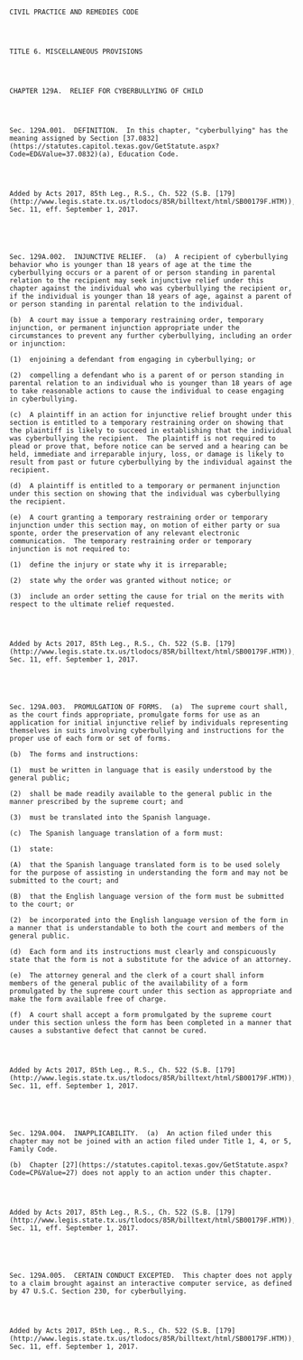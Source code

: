 ﻿
    
    
    	
    					
    
    
    CIVIL PRACTICE AND REMEDIES CODE
    
      
    
    
    TITLE 6. MISCELLANEOUS PROVISIONS
    
      
    
    
    CHAPTER 129A.  RELIEF FOR CYBERBULLYING OF CHILD
    
      
    
    
    Sec. 129A.001.  DEFINITION.  In this chapter, "cyberbullying" has the meaning assigned by Section [37.0832](https://statutes.capitol.texas.gov/GetStatute.aspx?Code=ED&Value=37.0832)(a), Education Code.
    
    
    
    
    Added by Acts 2017, 85th Leg., R.S., Ch. 522 (S.B. [179](http://www.legis.state.tx.us/tlodocs/85R/billtext/html/SB00179F.HTM)), Sec. 11, eff. September 1, 2017.
    
    
    
    
    
    Sec. 129A.002.  INJUNCTIVE RELIEF.  (a)  A recipient of cyberbullying behavior who is younger than 18 years of age at the time the cyberbullying occurs or a parent of or person standing in parental relation to the recipient may seek injunctive relief under this chapter against the individual who was cyberbullying the recipient or, if the individual is younger than 18 years of age, against a parent of or person standing in parental relation to the individual.
    
    (b)  A court may issue a temporary restraining order, temporary injunction, or permanent injunction appropriate under the circumstances to prevent any further cyberbullying, including an order or injunction:
    
    (1)  enjoining a defendant from engaging in cyberbullying; or
    
    (2)  compelling a defendant who is a parent of or person standing in parental relation to an individual who is younger than 18 years of age to take reasonable actions to cause the individual to cease engaging in cyberbullying.
    
    (c)  A plaintiff in an action for injunctive relief brought under this section is entitled to a temporary restraining order on showing that the plaintiff is likely to succeed in establishing that the individual was cyberbullying the recipient.  The plaintiff is not required to plead or prove that, before notice can be served and a hearing can be held, immediate and irreparable injury, loss, or damage is likely to result from past or future cyberbullying by the individual against the recipient.
    
    (d)  A plaintiff is entitled to a temporary or permanent injunction under this section on showing that the individual was cyberbullying the recipient.
    
    (e)  A court granting a temporary restraining order or temporary injunction under this section may, on motion of either party or sua sponte, order the preservation of any relevant electronic communication.  The temporary restraining order or temporary injunction is not required to:
    
    (1)  define the injury or state why it is irreparable;
    
    (2)  state why the order was granted without notice; or
    
    (3)  include an order setting the cause for trial on the merits with respect to the ultimate relief requested.
    
    
    
    
    Added by Acts 2017, 85th Leg., R.S., Ch. 522 (S.B. [179](http://www.legis.state.tx.us/tlodocs/85R/billtext/html/SB00179F.HTM)), Sec. 11, eff. September 1, 2017.
    
    
    
    
    
    Sec. 129A.003.  PROMULGATION OF FORMS.  (a)  The supreme court shall, as the court finds appropriate, promulgate forms for use as an application for initial injunctive relief by individuals representing themselves in suits involving cyberbullying and instructions for the proper use of each form or set of forms.
    
    (b)  The forms and instructions:
    
    (1)  must be written in language that is easily understood by the general public;
    
    (2)  shall be made readily available to the general public in the manner prescribed by the supreme court; and
    
    (3)  must be translated into the Spanish language.
    
    (c)  The Spanish language translation of a form must:
    
    (1)  state:
    
    (A)  that the Spanish language translated form is to be used solely for the purpose of assisting in understanding the form and may not be submitted to the court; and
    
    (B)  that the English language version of the form must be submitted to the court; or
    
    (2)  be incorporated into the English language version of the form in a manner that is understandable to both the court and members of the general public.
    
    (d)  Each form and its instructions must clearly and conspicuously state that the form is not a substitute for the advice of an attorney.
    
    (e)  The attorney general and the clerk of a court shall inform members of the general public of the availability of a form promulgated by the supreme court under this section as appropriate and make the form available free of charge.
    
    (f)  A court shall accept a form promulgated by the supreme court under this section unless the form has been completed in a manner that causes a substantive defect that cannot be cured.
    
    
    
    
    Added by Acts 2017, 85th Leg., R.S., Ch. 522 (S.B. [179](http://www.legis.state.tx.us/tlodocs/85R/billtext/html/SB00179F.HTM)), Sec. 11, eff. September 1, 2017.
    
    
    
    
    
    Sec. 129A.004.  INAPPLICABILITY.  (a)  An action filed under this chapter may not be joined with an action filed under Title 1, 4, or 5, Family Code.
    
    (b)  Chapter [27](https://statutes.capitol.texas.gov/GetStatute.aspx?Code=CP&Value=27) does not apply to an action under this chapter.
    
    
    
    
    Added by Acts 2017, 85th Leg., R.S., Ch. 522 (S.B. [179](http://www.legis.state.tx.us/tlodocs/85R/billtext/html/SB00179F.HTM)), Sec. 11, eff. September 1, 2017.
    
    
    
    
    
    Sec. 129A.005.  CERTAIN CONDUCT EXCEPTED.  This chapter does not apply to a claim brought against an interactive computer service, as defined by 47 U.S.C. Section 230, for cyberbullying.
    
    
    
    
    Added by Acts 2017, 85th Leg., R.S., Ch. 522 (S.B. [179](http://www.legis.state.tx.us/tlodocs/85R/billtext/html/SB00179F.HTM)), Sec. 11, eff. September 1, 2017.
    
    
    
    
    				
